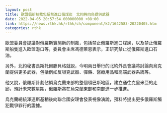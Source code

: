 ```yaml
---
layout: post
title: 歐盟倡新制裁包括禁進口俄煤炭　北約將向烏提供武器
date: 2022-04-05 20:57:54.000000000 +08:00
link: https://news.rthk.hk/rthk/ch/component/k2/1642583-20220405.htm
categories: rthk
---
```


歐盟委員會提議對俄羅斯實施新的制裁，包括禁止俄羅斯進口煤炭，以及禁止俄羅斯船隻進入歐盟港口等，委員會主席馮德萊恩表示，正研究禁止從俄羅斯進口石油。 

另外，北約秘書長斯托爾滕貝格就說，今明兩日舉行的北約外長會議將討論向烏克蘭提供更多武器，包括例如反坦克武器、彈藥、醫療用品和高端武器系統等。

他又說，俄羅斯計劃佔領烏克蘭東部的整個頓巴斯地區，建立通往克里米亞的走廊，預計未來數星期，俄羅斯將在烏克蘭東部和南部進一步推進。

烏克蘭總統澤連斯基稍後向聯合國安理會發表視像演說，預料將提出更多俄羅斯觸犯戰爭罪行的證據。
